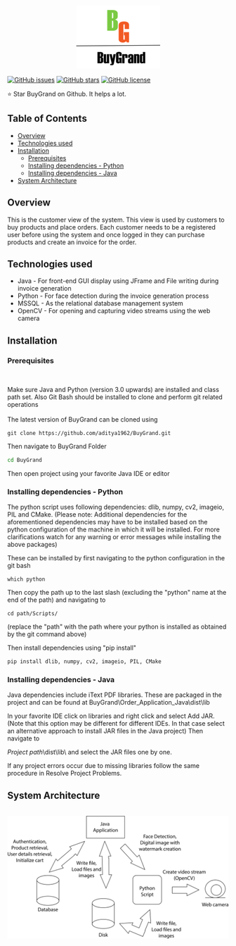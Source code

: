 <p align="center"><img src="https://github.com/aditya1962/BuyGrand/blob/master/Order_Application_Java/Logo.png" alt="logo"></p>

[![GitHub issues](https://img.shields.io/github/issues/aditya1962/BuyGrand)](https://github.com/aditya1962/BuyGrand/issues)
[![GitHub stars](https://img.shields.io/github/stars/aditya1962/BuyGrand)](https://github.com/aditya1962/BuyGrand/stargazers)
[![GitHub license](https://img.shields.io/github/license/aditya1962/BuyGrand)](https://github.com/aditya1962/BuyGrand/blob/master/LICENSE)

:star: Star BuyGrand on Github. It helps a lot.

<h2> Table of Contents </h2>

- <a href="#overview"> Overview </a>
- <a href="#technologies"> Technologies used </a>
- <a href="#installation"> Installation </a>
    - <a href="#prerequisites"> Prerequisites </a>
    - <a href="#python"> Installing dependencies - Python </a>
    - <a href="#java"> Installing dependencies  - Java </a>
- <a href="#system-architecture"> System Architecture </a>

<h2 id="overview"> Overview </h2>

This is the customer view of the system. This view is used by customers to buy products and place orders. Each customer needs to be a registered user before using the system and once logged in they can purchase products and create an invoice for the order.


<h2 id="technologies"> Technologies used </h2>

-  Java - For front-end GUI display using JFrame and File writing during invoice generation 
-  Python  - For face detection during the invoice generation process 
-  MSSQL - As the relational database management system 
-  OpenCV - For opening and capturing video streams using the web camera 

<h2 id="installation"> Installation </h2>

<h3 id="prerequisites"> Prerequisites </h3>
<br/>
<p>Make sure Java and Python (version 3.0 upwards) are installed and class path set. Also Git Bash should be installed to clone and perform git related operations
<br/><br/>
The latest version of BuyGrand can be cloned using

```git
git clone https://github.com/aditya1962/BuyGrand.git 
```
Then navigate to BuyGrand Folder

```cmd
cd BuyGrand
```
Then open project using your favorite Java IDE or editor

<h3 id="python"> Installing dependencies - Python </h3>

The python script uses following dependencies: dlib, numpy, cv2, imageio, PIL and CMake. (Please note: Additional dependencies for the aforementioned dependencies may have to be installed based on the python configuration of the machine in which it will be installed. For more clarifications watch for any warning or error messages while installing the above packages)

These can be installed by first navigating to the python configuration in the git bash

```git
which python
```
Then copy the path up to the last slash (excluding the "python" name at the end of the path) and navigating to 

```
cd path/Scripts/
```
(replace the "path" with the path where your python is installed as obtained by the git command above)

Then install dependencies using "pip install"

```python
pip install dlib, numpy, cv2, imageio, PIL, CMake
```

<h3 id="java"> Installing dependencies  - Java </h3>

Java dependencies include iText PDF libraries. These are packaged in the project and can be found at BuyGrand\Order_Application_Java\dist\lib

In your favorite IDE click on libraries and right click and select Add JAR. (Note that this option may be different for different IDEs. In that case select an alternative approach to install JAR files in the Java project) Then navigate to 

<i>Project path</i>\dist\lib\ and select the JAR files one by one.

If any project errors occur due to missing libraries follow the same procedure in Resolve Project Problems.
</p>

<h2 id="#system-architecture"> System Architecture</h2>
<br>

<div align="center"><img src="https://raw.githubusercontent.com/aditya1962/BuyGrand/master/System%20Architecture.png" alt="System Architecture"></div>
